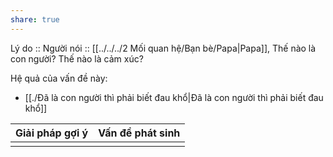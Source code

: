 ```yaml
---
share: true
---
```

Lý do :: 
Người nói :: [[../../../2 Mối quan hệ/Bạn bè/Papa|Papa]], Thế nào là con người? Thế nào là cảm xúc?

Hệ quả của vấn đề này:
- [[./Đã là con người thì phải biết đau khổ|Đã là con người thì phải biết đau khổ]]


| Giải pháp gợi ý | Vấn đề phát sinh |
| --------------- | ---------------- |
|                 |                  |